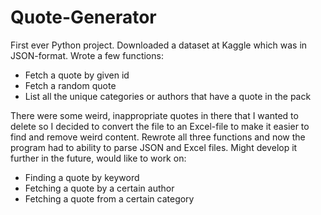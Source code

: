 # Quote-Generator
First ever Python project. Downloaded a dataset at Kaggle which was in JSON-format. Wrote a few functions:

- Fetch a quote by given id
- Fetch a random quote
- List all the unique categories or authors that have a quote in the pack

There were some weird, inappropriate quotes in there that I wanted to delete so I decided to convert the file to an Excel-file to make it easier to find and remove weird content. 
Rewrote all three functions and now the program had to ability to parse JSON and Excel files. Might develop it further in the future, would like to work on:

- Finding a quote by keyword
- Fetching a quote by a certain author
- Fetching a quote from a certain category
